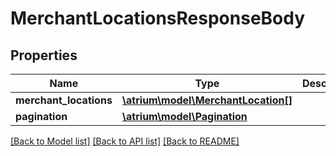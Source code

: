# MerchantLocationsResponseBody

## Properties
Name | Type | Description | Notes
------------ | ------------- | ------------- | -------------
**merchant_locations** | [**\atrium\model\MerchantLocation[]**](MerchantLocation.md) |  | [optional] 
**pagination** | [**\atrium\model\Pagination**](Pagination.md) |  | [optional] 

[[Back to Model list]](../README.md#documentation-for-models) [[Back to API list]](../README.md#documentation-for-api-endpoints) [[Back to README]](../README.md)


